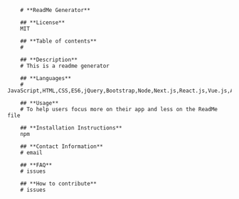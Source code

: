 
        
        # **ReadMe Generator**

        ## **License**
        MIT

        ## **Table of contents**
        #

        ## **Description**
        # This is a readme generator

        ## **Languages**
        # JavaScript,HTML,CSS,ES6,jQuery,Bootstrap,Node,Next.js,React.js,Vue.js,Angular,Svelte,Laravel,Other

        ## **Usage**
        # To help users focus more on their app and less on the ReadMe file

        ## **Installation Instructions**
        npm

        ## **Contact Information**
        # email
        
        ## **FAQ**
        # issues

        ## **How to contribute**
        # issues
    